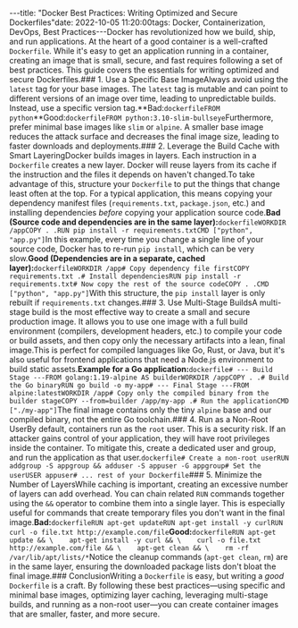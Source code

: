 ---title: "Docker Best Practices: Writing Optimized and Secure Dockerfiles"date: 2022-10-05 11:20:00tags: Docker, Containerization, DevOps, Best Practices---Docker has revolutionized how we build, ship, and run applications. At the heart of a good container is a well-crafted `Dockerfile`. While it's easy to get an application running in a container, creating an image that is small, secure, and fast requires following a set of best practices. This guide covers the essentials for writing optimized and secure Dockerfiles.<!--more-->### 1. Use a Specific Base ImageAlways avoid using the `latest` tag for your base images. The `latest` tag is mutable and can point to different versions of an image over time, leading to unpredictable builds. Instead, use a specific version tag.**Bad:```dockerfileFROM python```**Good:```dockerfileFROM python:3.10-slim-bullseye```Furthermore, prefer minimal base images like `slim` or `alpine`. A smaller base image reduces the attack surface and decreases the final image size, leading to faster downloads and deployments.### 2. Leverage the Build Cache with Smart LayeringDocker builds images in layers. Each instruction in a `Dockerfile` creates a new layer. Docker will reuse layers from its cache if the instruction and the files it depends on haven't changed.To take advantage of this, structure your `Dockerfile` to put the things that change least often at the top. For a typical application, this means copying your dependency manifest files (`requirements.txt`, `package.json`, etc.) and installing dependencies *before* copying your application source code.**Bad (Source code and dependencies are in the same layer):**```dockerfileWORKDIR /appCOPY . .RUN pip install -r requirements.txtCMD ["python", "app.py"]```In this example, every time you change a single line of your source code, Docker has to re-run `pip install`, which can be very slow.**Good (Dependencies are in a separate, cached layer):**```dockerfileWORKDIR /app# Copy dependency file firstCOPY requirements.txt .# Install dependenciesRUN pip install -r requirements.txt# Now copy the rest of the source codeCOPY . .CMD ["python", "app.py"]```With this structure, the `pip install` layer is only rebuilt if `requirements.txt` changes.### 3. Use Multi-Stage BuildsA multi-stage build is the most effective way to create a small and secure production image. It allows you to use one image with a full build environment (compilers, development headers, etc.) to compile your code or build assets, and then copy only the necessary artifacts into a lean, final image.This is perfect for compiled languages like Go, Rust, or Java, but it's also useful for frontend applications that need a Node.js environment to build static assets.**Example for a Go application:**```dockerfile# --- Build Stage ---FROM golang:1.19-alpine AS builderWORKDIR /appCOPY . .# Build the Go binaryRUN go build -o my-app# --- Final Stage ---FROM alpine:latestWORKDIR /app# Copy only the compiled binary from the builder stageCOPY --from=builder /app/my-app .# Run the applicationCMD ["./my-app"]```The final image contains only the tiny `alpine` base and our compiled binary, not the entire Go toolchain.### 4. Run as a Non-Root UserBy default, containers run as the `root` user. This is a security risk. If an attacker gains control of your application, they will have root privileges inside the container. To mitigate this, create a dedicated user and group, and run the application as that user.```dockerfile# Create a non-root userRUN addgroup -S appgroup && adduser -S appuser -G appgroup# Set the userUSER appuser# ... rest of your Dockerfile```### 5. Minimize the Number of LayersWhile caching is important, creating an excessive number of layers can add overhead. You can chain related `RUN` commands together using the `&&` operator to combine them into a single layer. This is especially useful for commands that create temporary files you don't want in the final image.**Bad:**```dockerfileRUN apt-get updateRUN apt-get install -y curlRUN curl -o file.txt http://example.com/file```**Good:**```dockerfileRUN apt-get update && \    apt-get install -y curl && \    curl -o file.txt http://example.com/file && \    apt-get clean && \    rm -rf /var/lib/apt/lists/*```Notice the cleanup commands (`apt-get clean`, `rm`) are in the same layer, ensuring the downloaded package lists don't bloat the final image.### ConclusionWriting a `Dockerfile` is easy, but writing a *good* `Dockerfile` is a craft. By following these best practices—using specific and minimal base images, optimizing layer caching, leveraging multi-stage builds, and running as a non-root user—you can create container images that are smaller, faster, and more secure.